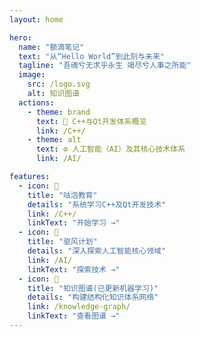 ```yaml
---
layout: home

hero:
  name: "额滴笔记"
  text: "从“Hello World”到此刻与未来"
  tagline: "吾魂兮无求乎永生 竭尽兮人事之所能"
  image:
    src: /logo.svg
    alt: 知识图谱
  actions:
    - theme: brand
      text: 📝 C++与Qt开发体系概览
      link: /C++/
    - theme: alt
      text: ⚙️ 人工智能（AI）及其核心技术体系
      link: /AI/

features:
  - icon: 🧠
    title: "咕泡教育"
    details: "系统学习C++及Qt开发技术"
    link: /C++/
    linkText: "开始学习 →"
  - icon: 🚀
    title: "驱风计划"
    details: "深入探索人工智能核心领域"
    link: /AI/
    linkText: "探索技术 →"
  - icon: 🧩
    title: "知识图谱(已更新机器学习)"
    details: "构建结构化知识体系网络"
    link: /knowledge-graph/
    linkText: "查看图谱 →"
---
```


<IntegrationSection />

<style>
.custom-hero-title {
  background: linear-gradient(120deg, 
    var(--vp-c-brand) 0%, 
    var(--vp-c-brand-light) 30%,
    var(--vp-c-brand) 70%,
    var(--vp-c-brand-darker) 100%
  );
  -webkit-background-clip: text;
  background-clip: text;
  -webkit-text-fill-color: transparent;
  font-size: 3.5rem !important;
  font-weight: 900;
  letter-spacing: -0.5px;
  text-shadow: 0 2px 10px rgba(100, 108, 255, 0.2);
  animation: name-gradient 8s ease infinite;
  background-size: 300% 300%;
  display: block !important;
  margin-bottom: 1rem;
}

@keyframes name-gradient {
  0% { background-position: 0% 50%; }
  50% { background-position: 100% 50%; }
  100% { background-position: 0% 50%; }
}

/* ========== 优化后的光晕效果 ========== */
.VPHero .image-container {
  position: relative;
  display: inline-block;
}

.VPHero .image {
  position: relative;
  z-index: 2;
  transition: transform 0.5s ease;
}

.VPHero .image:hover {
  transform: scale(1.03);
}

/* SVG 线条颜色修改 */
.VPHero .image img {
  /* 将黑色线条改为品牌色 */
  filter: 
    brightness(0) 
    invert(0.15) 
    sepia(1) 
    saturate(3000%) 
    hue-rotate(240deg) 
    brightness(0.9) 
    contrast(1.1);
  transition: filter 0.5s ease;
}

.VPHero .image:hover img {
  /* 悬停时增加饱和度 */
  filter: 
    brightness(0) 
    invert(0.1) 
    sepia(1) 
    saturate(4000%) 
    hue-rotate(240deg) 
    brightness(1) 
    contrast(1.2);
}

/* 更小更精致的光晕效果 */
.VPHero .image-container::before {
  content: '';
  position: absolute;
  top: 50%;
  left: 50%;
  transform: translate(-50%, -50%);
  width: 110%; /* 进一步缩小光晕尺寸 */
  height: 110%; /* 进一步缩小光晕尺寸 */
  background: radial-gradient(
    circle at center,
    rgba(255, 255, 255, 0.5) 0%, /* 降低不透明度 */
    rgba(255, 255, 255, 0.3) 30%, /* 更快过渡到透明 */
    rgba(255, 255, 255, 0.1) 50%,
    transparent 70% /* 更早过渡到完全透明 */
  );
  border-radius: 50%;
  z-index: 1;
  animation: subtle-glow 4s ease-in-out infinite;
  opacity: 0.5; /* 降低基础不透明度 */
}

/* 更微妙的动画 */
@keyframes subtle-glow {
  0% {
    opacity: 0.4;
    transform: translate(-50%, -50%) scale(1);
  }
  50% {
    opacity: 0.6; /* 更小的不透明度变化 */
    transform: translate(-50%, -50%) scale(1.02); /* 更小的缩放变化 */
  }
  100% {
    opacity: 0.4;
    transform: translate(-50%, -50%) scale(1);
  }
}

/* 添加微弱的品牌色光晕 */
.VPHero .image-container::after {
  content: '';
  position: absolute;
  top: 50%;
  left: 50%;
  transform: translate(-50%, -50%);
  width: 105%;
  height: 105%;
  background: radial-gradient(
    circle at center,
    rgba(79, 70, 229, 0.15) 0%,
    rgba(79, 70, 229, 0.05) 40%,
    transparent 70%
  );
  border-radius: 50%;
  z-index: 1;
  opacity: 0.3;
}

/* 响应式调整 */
@media (max-width: 768px) {
  .VPHero .image-container::before {
    width: 105%;
    height: 105%;
  }
  
  .VPHero .image-container::after {
    width: 100%;
    height: 100%;
  }
  
  .VPHero .image img {
    filter: 
      brightness(0) 
      invert(0.15) 
      sepia(1) 
      saturate(2500%) 
      hue-rotate(240deg) 
      brightness(0.95) 
      contrast(1.05);
  }
}
</style>

<!-- 自定义标题 -->
<div class="custom-hero-title"></div>

<script setup>
import { onMounted } from 'vue'

onMounted(() => {
  const taglines = [
    "代码是写给人看的，只是顺便让机器能运行",
    "Stay hungry, stay foolish",
    "求知若饥，虚心若愚",
    "技术是解决问题的艺术",
    "吾魂兮无求乎永生 竭尽兮人事之所能"
  ]
  
  let current = 0
  const el = document.querySelector('.VPHero .tagline')
  
  const changeTagline = () => {
    current = (current + 1) % taglines.length
    el.style.opacity = 0
    setTimeout(() => {
      el.textContent = taglines[current]
      el.style.opacity = 1
    }, 500)
  }
  
  changeTagline()
  setInterval(changeTagline, 5000)
  
  // 添加功能卡片的粒子效果
  const features = document.querySelectorAll('.VPFeature')
  
  features.forEach(feature => {
    const particlesContainer = document.createElement('div')
    particlesContainer.className = 'particles'
    feature.appendChild(particlesContainer)
    
    // 创建粒子
    for (let i = 0; i < 15; i++) {
      const particle = document.createElement('div')
      particle.className = 'particle'
      
      // 随机位置和大小
      const size = Math.random() * 10 + 5
      particle.style.width = `${size}px`
      particle.style.height = `${size}px`
      particle.style.left = `${Math.random() * 100}%`
      particle.style.top = `${Math.random() * 100}%`
      
      // 随机颜色
      const hue = 240 + Math.random() * 60
      particle.style.background = `hsla(${hue}, 80%, 70%, ${0.2 + Math.random() * 0.3})`
      
      // 随机动画延迟
      particle.style.animationDelay = `${Math.random() * 5}s`
      particle.style.animationDuration = `${10 + Math.random() * 20}s`
      
      particlesContainer.appendChild(particle)
    }
  })
})
</script>

<RecentPosts :posts="[
  { title: '持续更新AI（驱风计划）', date: '2025-2026', link: '/AI' },
  { title: '填充知识图谱', date: '2025-8-23', link: '/knowledge-graph' },
  { title: '更新驱风计划导学', date: '2025-8-6', link: '/AI/0.课程基础知识' },
  { title: '更新C++第三阶段实战', date: '2025-8-6', link: '/C++/3.C++进阶课程/第6节实战' },
  { title: '更新C++线程池项目', date: '2025-8-6', link: '/C++/3.C++进阶课程/第6节实战/PTP项目' },
  { title: '更新了🔗 资源', date: '2025-8-2', link: '/resources' }
]"/>